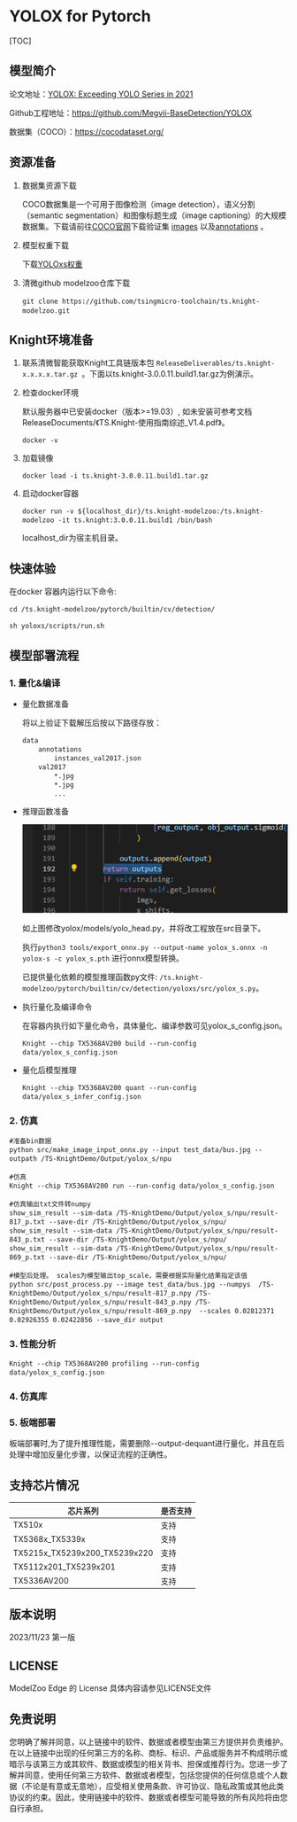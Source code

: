 # YOLOX for Pytorch

<!--命名规则 {model_name}-{dataset}-{framework}-->

[TOC]

## 模型简介

<!--可选-->
论文地址：[YOLOX: Exceeding YOLO Series in 2021](https://arxiv.org/abs/2107.08430)

Github工程地址：https://github.com/Megvii-BaseDetection/YOLOX

数据集（COCO）：https://cocodataset.org/

## 资源准备

1. 数据集资源下载

	COCO数据集是一个可用于图像检测（image detection），语义分割（semantic segmentation）和图像标题生成（image captioning）的大规模数据集。下载请前往[COCO官网](https://cocodataset.org)下载验证集 [images](http://images.cocodataset.org/zips/val2017.zip) 以及[annotations](http://images.cocodataset.org/annotations/annotations_trainval2017.zip) 。

2. 模型权重下载

	下载[YOLOxs权重](https://github.com/Megvii-BaseDetection/YOLOX/releases/download/0.1.1rc0/yolox_s.pth)

3. 清微github modelzoo仓库下载

	```git clone https://github.com/tsingmicro-toolchain/ts.knight-modelzoo.git```

## Knight环境准备

1. 联系清微智能获取Knight工具链版本包 ```ReleaseDeliverables/ts.knight-x.x.x.x.tar.gz ```。下面以ts.knight-3.0.0.11.build1.tar.gz为例演示。

2. 检查docker环境

	​默认服务器中已安装docker（版本>=19.03）, 如未安装可参考文档ReleaseDocuments/《TS.Knight-使用指南综述_V1.4.pdf》。
	
	```
	docker -v   
	```

3. 加载镜像
	
	```
	docker load -i ts.knight-3.0.0.11.build1.tar.gz
	```

4. 启动docker容器

	```
	docker run -v ${localhost_dir}/ts.knight-modelzoo:/ts.knight-modelzoo -it ts.knight:3.0.0.11.build1 /bin/bash
	```
	
	localhost_dir为宿主机目录。

## 快速体验

在docker 容器内运行以下命令:

```
cd /ts.knight-modelzoo/pytorch/builtin/cv/detection/
```

```
sh yoloxs/scripts/run.sh
```

## 模型部署流程

### 1. 量化&编译

-   量化数据准备

    将以上验证下载解压后按以下路径存放：

		data
			annotations
				instances_val2017.json
			val2017
				*.jpg
				*.jpg
				...	



-   推理函数准备


	![alt text](image.png)
	
    如上图修改yolox/models/yolo_head.py，并将改工程放在src目录下。

    执行`python3 tools/export_onnx.py --output-name yolox_s.onnx -n yolox-s -c yolox_s.pth` 进行onnx模型转换。
    
    已提供量化依赖的模型推理函数py文件: ```/ts.knight-modelzoo/pytorch/builtin/cv/detection/yoloxs/src/yolox_s.py```。

-   执行量化及编译命令

	在容器内执行如下量化命令，具体量化、编译参数可见yolox_s_config.json。

    	Knight --chip TX5368AV200 build --run-config data/yolox_s_config.json

-   量化后模型推理
	
		Knight --chip TX5368AV200 quant --run-config data/yolox_s_infer_config.json


### 2. 仿真


    #准备bin数据
    python src/make_image_input_onnx.py --input test_data/bus.jpg --outpath /TS-KnightDemo/Output/yolox_s/npu

    #仿真
    Knight --chip TX5368AV200 run --run-config data/yolox_s_config.json

	#仿真输出txt文件转numpy
	show_sim_result --sim-data /TS-KnightDemo/Output/yolox_s/npu/result-817_p.txt --save-dir /TS-KnightDemo/Output/yolox_s/npu/
	show_sim_result --sim-data /TS-KnightDemo/Output/yolox_s/npu/result-843_p.txt --save-dir /TS-KnightDemo/Output/yolox_s/npu/
	show_sim_result --sim-data /TS-KnightDemo/Output/yolox_s/npu/result-869_p.txt --save-dir /TS-KnightDemo/Output/yolox_s/npu/

	#模型后处理。 scales为模型输出top_scale，需要根据实际量化结果指定该值
    python src/post_process.py --image test_data/bus.jpg --numpys  /TS-KnightDemo/Output/yolox_s/npu/result-817_p.npy /TS-KnightDemo/Output/yolox_s/npu/result-843_p.npy /TS-KnightDemo/Output/yolox_s/npu/result-869_p.npy  --scales 0.02812371 0.02926355 0.02422856 --save_dir output

### 3. 性能分析

	Knight --chip TX5368AV200 profiling --run-config data/yolox_s_config.json


### 4. 仿真库

### 5. 板端部署

板端部署时,为了提升推理性能，需要删除--output-dequant进行量化，并且在后处理中增加反量化步骤，以保证流程的正确性。


## 支持芯片情况

| 芯片系列                                          | 是否支持 |
| ------------------------------------------------ | ------- |
| TX510x                                           | 支持     |
| TX5368x_TX5339x                                  | 支持     |
| TX5215x_TX5239x200_TX5239x220 | 支持     |
| TX5112x201_TX5239x201                            | 支持     |
| TX5336AV200                                      | 支持     |



## 版本说明

2023/11/23  第一版



## LICENSE

ModelZoo Edge 的 License 具体内容请参见LICENSE文件

## 免责说明

您明确了解并同意，以上链接中的软件、数据或者模型由第三方提供并负责维护。在以上链接中出现的任何第三方的名称、商标、标识、产品或服务并不构成明示或暗示与该第三方或其软件、数据或模型的相关背书、担保或推荐行为。您进一步了解并同意，使用任何第三方软件、数据或者模型，包括您提供的任何信息或个人数据（不论是有意或无意地），应受相关使用条款、许可协议、隐私政策或其他此类协议的约束。因此，使用链接中的软件、数据或者模型可能导致的所有风险将由您自行承担。




